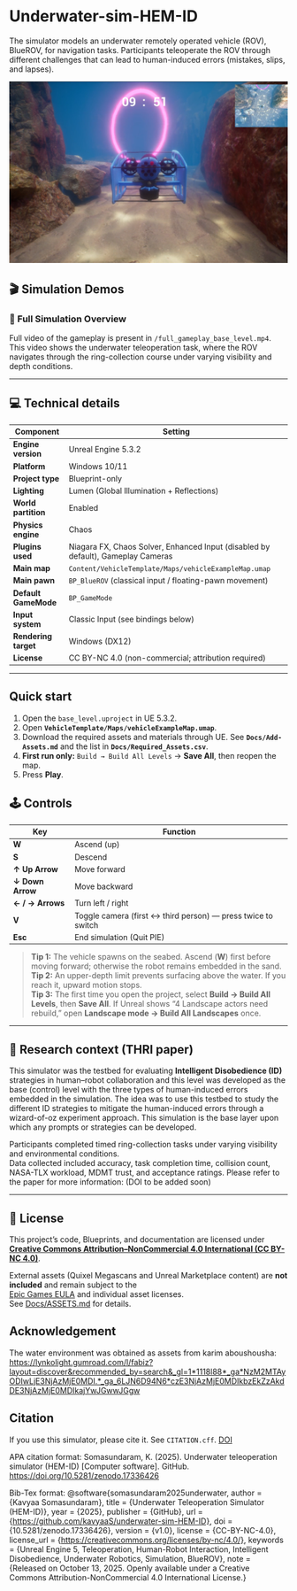 # Underwater-sim-HEM-ID
The simulator models an underwater remotely operated vehicle (ROV), BlueROV, for navigation tasks.   Participants teleoperate the ROV through different challenges that can lead to human-induced errors (mistakes, slips, and lapses).

![Demo preview](./thumbnail.png)

## 🎬 Simulation Demos

### 🐠 Full Simulation Overview

Full video of the gameplay is present in `/full_gameplay_base_level.mp4`. This video shows the underwater teleoperation task, where the ROV navigates through the ring-collection course under varying visibility and depth conditions.

---

## 💻 Technical details

| Component | Setting |
|------------|----------|
| **Engine version** | Unreal Engine 5.3.2 |
| **Platform** | Windows 10/11 |
| **Project type** | Blueprint-only |
| **Lighting** | Lumen (Global Illumination + Reflections) |
| **World partition** | Enabled |
| **Physics engine** | Chaos |
| **Plugins used** | Niagara FX, Chaos Solver, Enhanced Input (disabled by default), Gameplay Cameras |
| **Main map** | `Content/VehicleTemplate/Maps/vehicleExampleMap.umap` |
| **Main pawn** | `BP_BlueROV` (classical input / floating-pawn movement) |
| **Default GameMode** | `BP_GameMode` |
| **Input system** | Classic Input (see bindings below) |
| **Rendering target** | Windows (DX12) |
| **License** | CC BY-NC 4.0 (non-commercial; attribution required) |

---

## Quick start
1. Open the `base_level.uproject` in UE 5.3.2.
2. Open **`VehicleTemplate/Maps/vehicleExampleMap.umap`**.
3. Download the required assets and materials through UE. See **`Docs/Add-Assets.md`** and the list in **`Docs/Required_Assets.csv`**.
4. **First run only:** `Build → Build All Levels` → **Save All**, then reopen the map.
5. Press **Play**.


## 🕹️ Controls

| Key | Function |
|-----|-----------|
| **W** | Ascend (up) |
| **S** | Descend |
| **↑ Up Arrow** | Move forward |
| **↓ Down Arrow** | Move backward |
| **← / → Arrows** | Turn left / right |
| **V** | Toggle camera (first ↔ third person) — press twice to switch |
| **Esc** | End simulation (Quit PIE) |

> **Tip 1:** The vehicle spawns on the seabed. Ascend (**W**) first before moving forward; otherwise the robot remains embedded in the sand.  
> **Tip 2:** An upper-depth limit prevents surfacing above the water. If you reach it, upward motion stops.  
> **Tip 3:** The first time you open the project, select **Build → Build All Levels**, then **Save All**. If Unreal shows “4 Landscape actors need rebuild,” open **Landscape mode → Build All Landscapes** once.

---

## 🧠 Research context (THRI paper)

This simulator was the testbed for evaluating **Intelligent Disobedience (ID)** strategies in human–robot collaboration and this level was developed as the base (control) level with the three types of human-induced errors embedded in the simulation. The idea was to use this testbed to study the different ID strategies to mitigate the human-induced errors through a wizard-of-oz experiment approach. This simulation is the base layer upon which any prompts or strategies can be developed.

Participants completed timed ring-collection tasks under varying visibility and environmental conditions.  
Data collected included accuracy, task completion time, collision count, NASA-TLX workload, MDMT trust, and acceptance ratings. Please refer to the paper for more information: (DOI to be added soon)

---

## 🪪 License

This project’s code, Blueprints, and documentation are licensed under  
**[Creative Commons Attribution–NonCommercial 4.0 International (CC BY-NC 4.0)](https://creativecommons.org/licenses/by-nc/4.0/)**.

External assets (Quixel Megascans and Unreal Marketplace content) are **not included** and remain subject to the  
[Epic Games EULA](https://www.epicgames.com/site/en-US/eula) and individual asset licenses.  
See [Docs/ASSETS.md](Docs/ASSETS.md) for details.

## Acknowledgement

The water environment was obtained as assets from karim aboushousha: https://lynkolight.gumroad.com/l/fabiz?layout=discover&recommended_by=search&_gl=1*1118l88*_ga*NzM2MTAyODIwLjE3NjAzMjE0MDI.*_ga_6LJN6D94N6*czE3NjAzMjE0MDIkbzEkZzAkdDE3NjAzMjE0MDIkajYwJGwwJGgw


## Citation
If you use this simulator, please cite it. See `CITATION.cff`.
[DOI](https://doi.org/10.5281/zenodo.17336426)

APA citation format:
Somasundaram, K. (2025). Underwater teleoperation simulator (HEM-ID) [Computer software]. GitHub. https://doi.org/10.5281/zenodo.17336426

Bib-Tex format:
@software{somasundaram2025underwater,
  author       = {Kavyaa Somasundaram},
  title        = {Underwater Teleoperation Simulator (HEM-ID)},
  year         = {2025},
  publisher    = {GitHub},
  url          = {https://github.com/kavyaaS/underwater-sim-HEM-ID},
  doi          = {10.5281/zenodo.17336426},
  version      = {v1.0},
  license      = {CC-BY-NC-4.0},
  license_url  = {https://creativecommons.org/licenses/by-nc/4.0/},
  keywords     = {Unreal Engine 5, Teleoperation, Human-Robot Interaction, Intelligent Disobedience, Underwater Robotics, Simulation, BlueROV},
  note         = {Released on October 13, 2025. Openly available under a Creative Commons Attribution-NonCommercial 4.0 International License.}
